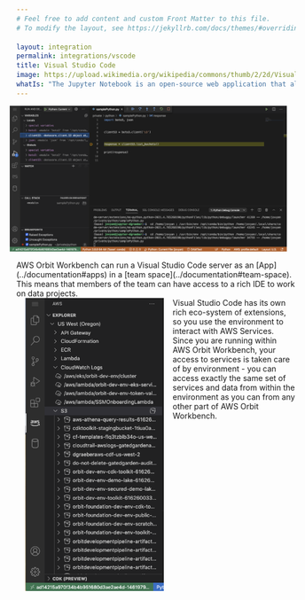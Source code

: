 ```yaml
---
# Feel free to add content and custom Front Matter to this file.
# To modify the layout, see https://jekyllrb.com/docs/themes/#overriding-theme-defaults

layout: integration
permalink: integrations/vscode
title: Visual Studio Code
image: https://upload.wikimedia.org/wikipedia/commons/thumb/2/2d/Visual_Studio_Code_1.18_icon.svg/1200px-Visual_Studio_Code_1.18_icon.svg.png
whatIs: "The Jupyter Notebook is an open-source web application that allows you to create and share documents that contain live code, equations, visualizations and narrative text. Uses include: data cleaning and transformation, numerical simulation, statistical modeling, data visualization, machine learning, and much more."
---
```


<img src="../img/jupyterlab/vscode/vscode-debugger.png" alt="Visual Studio Code" width="500" style="float: right; margin: 1rem; margin-top: 0" />
AWS Orbit Workbench can run a Visual Studio Code server as an [App](../documentation#apps) in a [team space](../documentation#team-space).
This means that members of the team can have access to a rich IDE to work on data projects.

<div style="clear: both"></div>
<img src="../img/jupyterlab/vscode/vscode-awstoolkit.png" alt="Visual Studio Code" width="250" style="float: left; margin: 1rem; margin-top: 0" />
Visual Studio Code has its own rich eco-system of extensions, so you use the environment to interact with AWS Services.
Since you are running within AWS Orbit Workbench, your access to services is taken care of by environment - you can access
exactly the same set of services and data from within the environment as you can from any other part of AWS Orbit Workbench.